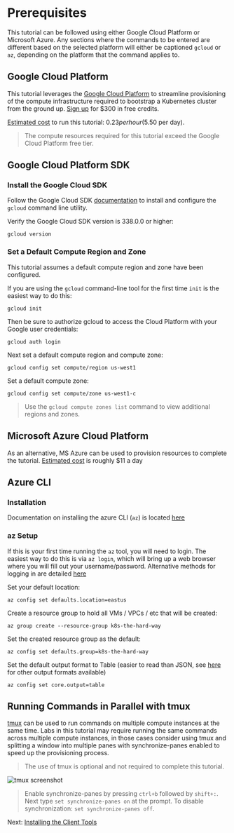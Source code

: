 # Prerequisites

This tutorial can be followed using either Google Cloud Platform or Microsoft Azure. Any sections where the commands to be entered are different based on the selected platform will either be captioned ```gcloud``` or ```az```, depending on the platform that the command applies to.

## Google Cloud Platform

This tutorial leverages the [Google Cloud Platform](https://cloud.google.com/) to streamline provisioning of the compute infrastructure required to bootstrap a Kubernetes cluster from the ground up. [Sign up](https://cloud.google.com/free/) for $300 in free credits.

[Estimated cost](https://cloud.google.com/products/calculator#id=873932bc-0840-4176-b0fa-a8cfd4ca61ae) to run this tutorial: $0.23 per hour ($5.50 per day).

> The compute resources required for this tutorial exceed the Google Cloud Platform free tier.

## Google Cloud Platform SDK

### Install the Google Cloud SDK

Follow the Google Cloud SDK [documentation](https://cloud.google.com/sdk/) to install and configure the `gcloud` command line utility.

Verify the Google Cloud SDK version is 338.0.0 or higher:

```
gcloud version
```

### Set a Default Compute Region and Zone

This tutorial assumes a default compute region and zone have been configured.

If you are using the `gcloud` command-line tool for the first time `init` is the easiest way to do this:

```
gcloud init
```

Then be sure to authorize gcloud to access the Cloud Platform with your Google user credentials:

```
gcloud auth login
```

Next set a default compute region and compute zone:

```
gcloud config set compute/region us-west1
```

Set a default compute zone:

```
gcloud config set compute/zone us-west1-c
```

> Use the `gcloud compute zones list` command to view additional regions and zones.

## Microsoft Azure Cloud Platform

As an alternative, MS Azure can be used to provision resources to complete the tutorial. [Estimated cost](https://azure.com/e/caa9df7c786c4f93bbd5566e02bd69b5) is roughly $11 a day

## Azure CLI

### Installation

Documentation on installing the azure CLI (```az```) is located [here](https://learn.microsoft.com/en-us/cli/azure/install-azure-cli)

### az Setup

If this is your first time running the ```az``` tool, you will need to login. The easiest way to do this is via ```az login```, which will bring up a web browser where you will fill out your username/password. Alternative methods for logging in are detailed [here](https://learn.microsoft.com/en-us/cli/azure/authenticate-azure-cli)

Set your default location:

```az config set defaults.location=eastus```

Create a resource group to hold all VMs / VPCs / etc that will be created:

```az group create --resource-group k8s-the-hard-way```

Set the created resource group as the default:

```az config set defaults.group=k8s-the-hard-way```

Set the default output format to Table (easier to read than JSON, see [here](https://learn.microsoft.com/en-us/cli/azure/format-output-azure-cli) for other output formats available)

```az config set core.output=table```

## Running Commands in Parallel with tmux

[tmux](https://github.com/tmux/tmux/wiki) can be used to run commands on multiple compute instances at the same time. Labs in this tutorial may require running the same commands across multiple compute instances, in those cases consider using tmux and splitting a window into multiple panes with synchronize-panes enabled to speed up the provisioning process.

> The use of tmux is optional and not required to complete this tutorial.

![tmux screenshot](images/tmux-screenshot.png)

> Enable synchronize-panes by pressing `ctrl+b` followed by `shift+:`. Next type `set synchronize-panes on` at the prompt. To disable synchronization: `set synchronize-panes off`.

Next: [Installing the Client Tools](02-client-tools.md)
